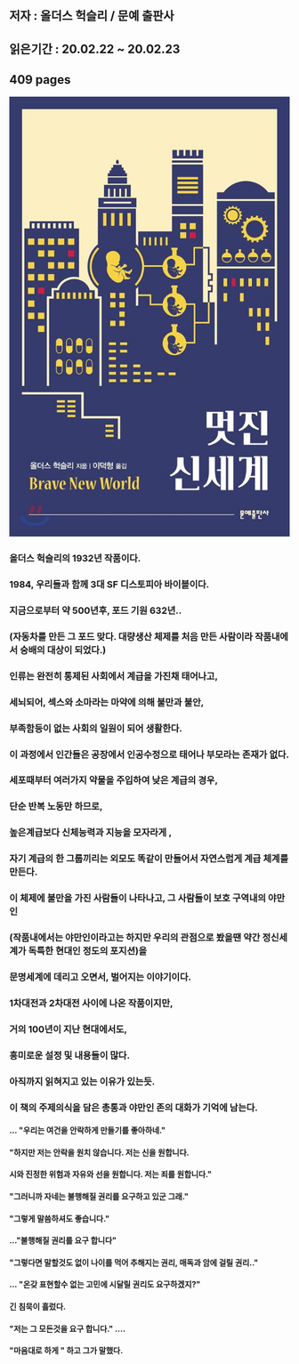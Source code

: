 ## 저자 : 올더스 헉슬리 / 문예 출판사

## 읽은기간 : 20.02.22 ~ 20.02.23

## 409 pages

![Smithsonian Image](../../public/images/books-images/BravenewWorld.jpg)

### 올더스 헉슬리의 1932년 작품이다.

### 1984, 우리들과 함께 3대 SF 디스토피아 바이블이다.

### 지금으로부터 약 500년후, 포드 기원 632년..

### (자동차를 만든 그 포드 맞다. 대량생산 체제를 처음 만든 사람이라 작품내에서 숭배의 대상이 되었다.)

### 인류는 완전히 통제된 사회에서 계급을 가진채 태어나고,

### 세뇌되어, 섹스와 소마라는 마약에 의해 불만과 불안,

### 부족함등이 없는 사회의 일원이 되어 생활한다.

### 이 과정에서 인간들은 공장에서 인공수정으로 태어나 부모라는 존재가 없다.

### 세포때부터 여러가지 약물을 주입하여 낮은 계급의 경우,

### 단순 반복 노동만 하므로,

### 높은계급보다 신체능력과 지능을 모자라게 ,

### 자기 계급의 한 그룹끼리는 외모도 똑같이 만들어서 자연스럽게 계급 체계를 만든다.

### 이 체제에 불만을 가진 사람들이 나타나고, 그 사람들이 보호 구역내의 야만인

### (작품내에서는 야만인이라고는 하지만 우리의 관점으로 봤을땐 약간 정신세계가 독특한 현대인 정도의 포지션)을

### 문명세계에 데리고 오면서, 벌어지는 이야기이다.

### 1차대전과 2차대전 사이에 나온 작품이지만,

### 거의 100년이 지난 현대에서도,

### 흥미로운 설정 및 내용들이 많다.

### 아직까지 읽혀지고 있는 이유가 있는듯.

### 이 책의 주제의식을 담은 총통과 야만인 존의 대화가 기억에 남는다.

#### ... "우리는 여건을 안락하게 만들기를 좋아하네."

#### "하지만 저는 안락을 원치 않습니다. 저는 신을 원합니다.

#### 시와 진정한 위험과 자유와 선을 원합니다. 저는 죄를 원합니다."

#### "그러니까 자네는 불행해질 권리를 요구하고 있군 그래."

#### "그렇게 말씀하셔도 좋습니다."

#### ..."불행해질 권리를 요구 합니다"

#### "그렇다면 말할것도 없이 나이를 먹어 추해지는 권리, 매독과 암에 걸릴 권리.."

#### ... "온갖 표현할수 없는 고민에 시달릴 권리도 요구하겠지?"

#### 긴 침묵이 흘렀다.

#### "저는 그 모든것을 요구 합니다." ....

#### "마음대로 하게 " 하고 그가 말했다.


